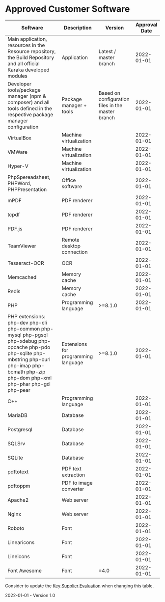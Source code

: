 # Approved Customer Software

| Software                                                     | Description                         | Version                                           | Approval Date |
| ------------------------------------------------------------ | ----------------------------------- | ------------------------------------------------- | ------------- |
| Main application, resources in the Resource repository, the Build Repository and all official Karaka developed modules | Application                         | Latest / master branch                            | 2022-01-01    |
| Developer tools/package manager (npm & composer) and all tools defined in the respective package manager configuration | Package manager + tools             | Based on configuration files in the master branch | 2022-01-01    |
| VirtualBox                                                   | Machine virtualization              |                                                   | 2022-01-01    |
| VMWare                                                       | Machine virtualization              |                                                   | 2022-01-01    |
| Hyper-V                                                      | Machine virtualization              |                                                   | 2022-01-01    |
| PhpSpereadsheet, PHPWord, PHPPresentation                    | Office software                     |                                                   | 2022-01-01    |
| mPDF                                                         | PDF renderer                        |                                                   | 2022-01-01    |
| tcpdf                                                        | PDF renderer                        |                                                   | 2022-01-01    |
| PDF.js | PDF renderer | | 2022-01-01 |
| TeamViewer                                                   | Remote desktop connection           |                                                   | 2022-01-01    |
| Tesseract-OCR                                                | OCR                                 |                                                   | 2022-01-01    |
| Memcached                                                    | Memory cache                        |                                                   | 2022-01-01    |
| Redis                                                        | Memory cache                        |                                                   | 2022-01-01    |
| PHP                                                          | Programming language                | >=8.1.0                                           | 2022-01-01    |
| PHP extensions: php-dev php-cli php-common php-mysql php-pgsql php-xdebug php-opcache php-pdo php-sqlite php-mbstring php-curl php-imap php-bcmath php-zip php-dom php-xml php-phar php-gd php-pear | Extensions for programming language | >=8.1.0                                           | 2022-01-01    |
| C++                                                          | Programming language                |                                                   | 2022-01-01    |
| MariaDB                                                      | Database                            |                                                   | 2022-01-01    |
| Postgresql                                                   | Database                            |                                                   | 2022-01-01    |
| SQLSrv                                                       | Database                            |                                                   | 2022-01-01    |
| SQLite                                                       | Database                            |                                                   | 2022-01-01    |
| pdftotext                                                       | PDF text extraction                            |                                                   | 2022-01-01    |
| pdftoppm                                                       | PDF to image converter                         |                                                   | 2022-01-01    |
| Apache2                                                       | Web server                            |                                                   | 2022-01-01    |
| Nginx                                                       | Web server                            |                                                   | 2022-01-01    |
| Roboto | Font | | 2022-01-01 |
| Linearicons | Font | | 2022-01-01 |
| Lineicons                                                  | Font | | 2022-01-01 |
| Font Awesome | Font | =4.0 | 2022-01-01 |

Consider to update the [Key Supplier Evaluation](../Purchase/Key%20Supplier%20Evaluation.md) when changing this table.

2022-01-01 - Version 1.0
